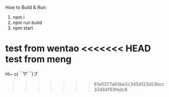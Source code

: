 How to Build & Run:
1) npm i
2) npm run build
3) npm start


test from wentao
<<<<<<< HEAD
test from meng
=======
Hi~ o(*￣▽￣*)ブ
>>>>>>> 61e0377a83be2c345d123a53bcc33464f93fedc8
